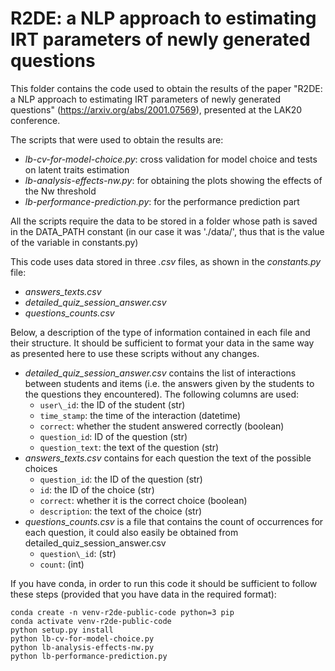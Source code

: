 # R2DE: a NLP approach to estimating IRT parameters of newly generated questions

This folder contains the code used to obtain the results of the paper "R2DE: a NLP approach to estimating IRT parameters of newly generated questions" (https://arxiv.org/abs/2001.07569), presented at the LAK20 conference.

The scripts that were used to obtain the results are:

- _lb-cv-for-model-choice.py_: cross validation for model choice and tests on latent traits estimation
- _lb-analysis-effects-nw.py_: for obtaining the plots showing the effects of the Nw threshold
- _lb-performance-prediction.py_: for the performance prediction part

All the scripts require the data to be stored in a folder whose path is saved in the DATA_PATH constant (in our case it was './data/', thus that is the value of the variable in constants.py)

This code uses data stored in three _.csv_ files, as shown in the _constants.py_ file:

- _answers\_texts.csv_
- _detailed\_quiz\_session_answer.csv_
- _questions\_counts.csv_

Below, a description of the type of information contained in each file and their structure. It should be sufficient to format your data in the same way as presented here to use these scripts without any changes.

- _detailed\_quiz\_session_answer.csv_ contains the list of interactions between students and items (i.e. the answers given by the students to the questions they encountered). The following columns are used:
    - `user\_id`: the ID of the student (str)
    - `time_stamp`: the time of the interaction (datetime)
    - `correct`: whether the student answered correctly (boolean)
    - `question_id`: ID of the question (str)
    - `question_text`: the text of the question (str)
- _answers\_texts.csv_ contains for each question the text of the possible choices
    - `question_id`: the ID of the question (str)
    - `id`: the ID of the choice (str)
    - `correct`: whether it is the correct choice (boolean)
    - `description`: the text of the choice (str)
- _questions\_counts.csv_ is a file that contains the count of occurrences for each question, it could also easily be obtained from detailed_quiz_session_answer.csv
    - `question\_id`: (str)
    - `count`: (int)

If you have conda, in order to run this code it should be sufficient to follow these steps (provided that you have data in the required format):
```
conda create -n venv-r2de-public-code python=3 pip
conda activate venv-r2de-public-code
python setup.py install
python lb-cv-for-model-choice.py
python lb-analysis-effects-nw.py
python lb-performance-prediction.py
```
